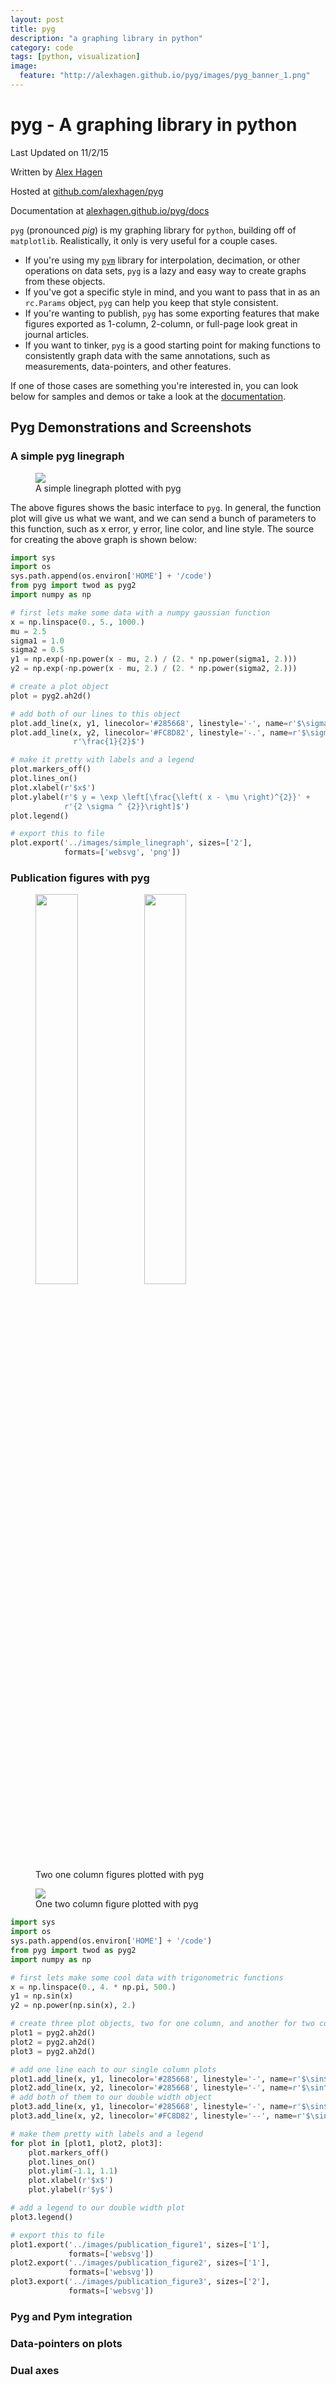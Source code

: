 ```yaml
---
layout: post
title: pyg
description: "a graphing library in python"
category: code
tags: [python, visualization]
image:
  feature: "http://alexhagen.github.io/pyg/images/pyg_banner_1.png"
---
```


# pyg - A graphing library in python

Last Updated on 11/2/15

Written by [Alex Hagen](http://alexhagen.github.io)

Hosted at [github.com/alexhagen/pyg](http://github.com/alexhagen/pyg)

Documentation at [alexhagen.github.io/pyg/docs](docs/)

`pyg` (pronounced <i>pig</i>) is my graphing library for `python`, building off of
`matplotlib`.  Realistically, it only is very useful for a couple cases.

- If you're using my [`pym`](http://alexhagen.github.io/pym/) library for
interpolation, decimation, or other operations on data sets, `pyg` is a lazy
and easy way to create graphs from these objects.
- If you've got a specific style in mind, and you want to pass that in as an
`rc.Params` object, `pyg` can help you keep that style consistent.
- If you're wanting to publish, `pyg` has some exporting features that make
figures exported as 1-column, 2-column, or full-page look
great in journal articles.
- If you want to tinker, `pyg` is a good starting point for making functions
to consistently graph data with the same annotations, such as measurements,
data-pointers, and other features.

If one of those cases are something you're interested in, you can look below
for samples and demos or take a look at the [documentation](docs/).

## Pyg Demonstrations and Screenshots

### A simple pyg linegraph

<figure>
    <img src="http://alexhagen.github.io/pyg/images/simple_linegraphweb.svg">
    <figcaption>A simple linegraph plotted with pyg</figcaption>
</figure>

The above figures shows the basic interface to `pyg`. In general, the function
plot will give us what we want, and we can send a bunch of parameters to this
function, such as x error, y error, line color, and line style.  The source for
creating the above graph is shown below:

```python
import sys
import os
sys.path.append(os.environ['HOME'] + '/code')
from pyg import twod as pyg2
import numpy as np

# first lets make some data with a numpy gaussian function
x = np.linspace(0., 5., 1000.)
mu = 2.5
sigma1 = 1.0
sigma2 = 0.5
y1 = np.exp(-np.power(x - mu, 2.) / (2. * np.power(sigma1, 2.)))
y2 = np.exp(-np.power(x - mu, 2.) / (2. * np.power(sigma2, 2.)))

# create a plot object
plot = pyg2.ah2d()

# add both of our lines to this object
plot.add_line(x, y1, linecolor='#285668', linestyle='-', name=r'$\sigma = 1$')
plot.add_line(x, y2, linecolor='#FC8D82', linestyle='-.', name=r'$\sigma =' +
              r'\frac{1}{2}$')

# make it pretty with labels and a legend
plot.markers_off()
plot.lines_on()
plot.xlabel(r'$x$')
plot.ylabel(r'$ y = \exp \left[\frac{\left( x - \mu \right)^{2}}' +
            r'{2 \sigma ^ {2}}\right]$')
plot.legend()

# export this to file
plot.export('../images/simple_linegraph', sizes=['2'],
            formats=['websvg', 'png'])
```

### Publication figures with pyg

<figure>
    <img style="width:40%; display:inline-block;" src="http://alexhagen.github.io/pyg/images/publication_figure1web.svg">
    <img style="width:40%; display:inline-block;" src="http://alexhagen.github.io/pyg/images/publication_figure2web.svg">
    <figcaption>Two one column figures plotted with pyg</figcaption>
</figure>

<figure>
    <img src="http://alexhagen.github.io/pyg/images/publication_figure3web.svg">
    <figcaption>One two column figure plotted with pyg</figcaption>
</figure>

```python
import sys
import os
sys.path.append(os.environ['HOME'] + '/code')
from pyg import twod as pyg2
import numpy as np

# first lets make some cool data with trigonometric functions
x = np.linspace(0., 4. * np.pi, 500.)
y1 = np.sin(x)
y2 = np.power(np.sin(x), 2.)

# create three plot objects, two for one column, and another for two column
plot1 = pyg2.ah2d()
plot2 = pyg2.ah2d()
plot3 = pyg2.ah2d()

# add one line each to our single column plots
plot1.add_line(x, y1, linecolor='#285668', linestyle='-', name=r'$\sin$')
plot2.add_line(x, y2, linecolor='#285668', linestyle='-', name=r'$\sin^{2}$')
# add both of them to our double width object
plot3.add_line(x, y1, linecolor='#285668', linestyle='-', name=r'$\sin$')
plot3.add_line(x, y2, linecolor='#FC8D82', linestyle='--', name=r'$\sin^{2}$')

# make them pretty with labels and a legend
for plot in [plot1, plot2, plot3]:
    plot.markers_off()
    plot.lines_on()
    plot.ylim(-1.1, 1.1)
    plot.xlabel(r'$x$')
    plot.ylabel(r'$y$')

# add a legend to our double width plot
plot3.legend()

# export this to file
plot1.export('../images/publication_figure1', sizes=['1'],
             formats=['websvg'])
plot2.export('../images/publication_figure2', sizes=['1'],
             formats=['websvg'])
plot3.export('../images/publication_figure3', sizes=['2'],
             formats=['websvg'])

```

### Pyg and Pym integration

### Data-pointers on plots

### Dual axes

